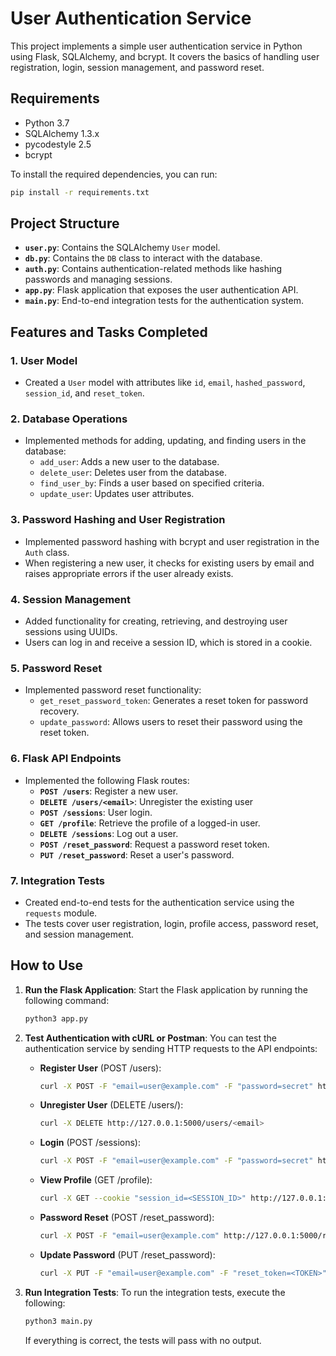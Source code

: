# User Authentication Service

This project implements a simple user authentication service in Python using Flask, SQLAlchemy, and bcrypt. It covers the basics of handling user registration, login, session management, and password reset.

## Requirements

- Python 3.7
- SQLAlchemy 1.3.x
- pycodestyle 2.5
- bcrypt

To install the required dependencies, you can run:

```bash
pip install -r requirements.txt
```

## Project Structure

- **`user.py`**: Contains the SQLAlchemy `User` model.
- **`db.py`**: Contains the `DB` class to interact with the database.
- **`auth.py`**: Contains authentication-related methods like hashing passwords and managing sessions.
- **`app.py`**: Flask application that exposes the user authentication API.
- **`main.py`**: End-to-end integration tests for the authentication system.

## Features and Tasks Completed

### 1. **User Model**
- Created a `User` model with attributes like `id`, `email`, `hashed_password`, `session_id`, and `reset_token`.

### 2. **Database Operations**
- Implemented methods for adding, updating, and finding users in the database:
    - `add_user`: Adds a new user to the database.
    - `delete_user`: Deletes user from the database.
    - `find_user_by`: Finds a user based on specified criteria.
    - `update_user`: Updates user attributes.

### 3. **Password Hashing and User Registration**
- Implemented password hashing with bcrypt and user registration in the `Auth` class.
- When registering a new user, it checks for existing users by email and raises appropriate errors if the user already exists.

### 4. **Session Management**
- Added functionality for creating, retrieving, and destroying user sessions using UUIDs.
- Users can log in and receive a session ID, which is stored in a cookie.

### 5. **Password Reset**
- Implemented password reset functionality:
    - `get_reset_password_token`: Generates a reset token for password recovery.
    - `update_password`: Allows users to reset their password using the reset token.

### 6. **Flask API Endpoints**
- Implemented the following Flask routes:
    - **`POST /users`**: Register a new user.
    - **`DELETE /users/<email>`**: Unregister the existing user
    - **`POST /sessions`**: User login.
    - **`GET /profile`**: Retrieve the profile of a logged-in user.
    - **`DELETE /sessions`**: Log out a user.
    - **`POST /reset_password`**: Request a password reset token.
    - **`PUT /reset_password`**: Reset a user's password.

### 7. **Integration Tests**
- Created end-to-end tests for the authentication service using the `requests` module.
- The tests cover user registration, login, profile access, password reset, and session management.

## How to Use

1. **Run the Flask Application**:
   Start the Flask application by running the following command:

   ```bash
   python3 app.py
   ```

2. **Test Authentication with cURL or Postman**:
   You can test the authentication service by sending HTTP requests to the API endpoints:

    - **Register User** (POST /users):
      ```bash
      curl -X POST -F "email=user@example.com" -F "password=secret" http://127.0.0.1:5000/users
      ```
    - **Unregister User** (DELETE /users/<email>):
       ```bash
       curl -X DELETE http://127.0.0.1:5000/users/<email>
       ```

    - **Login** (POST /sessions):
      ```bash
      curl -X POST -F "email=user@example.com" -F "password=secret" http://127.0.0.1:5000/sessions
      ```

    - **View Profile** (GET /profile):
      ```bash
      curl -X GET --cookie "session_id=<SESSION_ID>" http://127.0.0.1:5000/profile
      ```

    - **Password Reset** (POST /reset_password):
      ```bash
      curl -X POST -F "email=user@example.com" http://127.0.0.1:5000/reset_password
      ```

    - **Update Password** (PUT /reset_password):
      ```bash
      curl -X PUT -F "email=user@example.com" -F "reset_token=<TOKEN>" -F "new_password=newsecret" http://127.0.0.1:5000/reset_password
      ```

3. **Run Integration Tests**:
   To run the integration tests, execute the following:

   ```bash
   python3 main.py
   ```

   If everything is correct, the tests will pass with no output.
